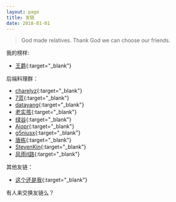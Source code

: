 ```yaml
---
layout: page
title: 友链
date: 2018-01-01
---
```


> God made relatives. Thank God we can choose our friends.

我的榜样:
* [王爵](Https://blog.biezhi.me){:target="_blank"}

后端料理群：
* [charelyz](https://i.charelyz.cn){:target="_blank"}
* [7蓝](https://blog.os7blue.com/){:target="_blank"}
* [datayang](https://www.datayang.com/){:target="_blank"}
* [老实孩](https://blog.whq6.top/){:target="_blank"}
* [绿谷](https://github.com/xiwenAndlejian/my-blog/issues){:target="_blank"}
* [Aiopr](https://www.cnblogs.com/BBchao/){:target="_blank"}
* [g5niusx](https://www.g5niusx.com/){:target="_blank"}
* [唐栋](http://lilyhuli.cn/){:target="_blank"}
* [StevenKin](http://stevenkin.xyz/){:target="_blank"}
* [风雨it路](https://www.jianshu.com/u/2ab96456bfc3){:target="_blank"}

其他友链：
* [这个还是我](https://liantao.me){:target="_blank"}

有人来交换友链么？